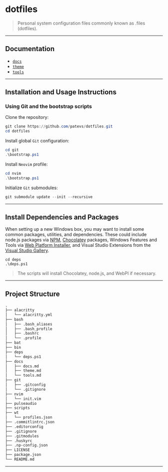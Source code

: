 # dotfiles

> Personal system configuration files commonly known as .files (dotfiles).

---

## Documentation

- [`docs`](./docs/docs.md)
- [`theme`](./docs/theme.md)
- [`tools`](./docs/theme.md)

---

## Installation and Usage Instructions

### Using Git and the bootstrap scripts

Clone the repository:

```powershell
git clone https://github.com/patevs/dotfiles.git
cd dotfiles
```

Install global `Git` configuration:

```powershell
cd git
.\bootstrap.ps1
```

Install `Neovim` profile:

```powershell
cd nvim
.\bootstrap.ps1
```

Initialize `Git` submodules:

```powershell
git submodule update --init --recursive
```

---

## Install Dependencies and Packages

When setting up a new Windows box, you may want to install some common packages, utilities, and dependencies. These could include node.js packages via [NPM](https://www.npmjs.org), [Chocolatey](http://chocolatey.org/) packages, Windows Features and Tools via [Web Platform Installer](https://www.microsoft.com/web/downloads/platform.aspx), and Visual Studio Extensions from the [Visual Studio Gallery](http://visualstudiogallery.msdn.microsoft.com/).

```posh
cd deps
.\deps.ps1
```

> The scripts will install Chocolatey, node.js, and WebPI if necessary.

---

## Project Structure

```md
.
├── alacritty
│   └── alacritty.yml
├── bash
│   ├── .bash_aliases
│   ├── .bash_profile
│   ├── .bashrc
│   └── .profile
├── bat
├── bin
├── deps
│   └── deps.ps1
├── docs
│   ├── docs.md
│   ├── theme.md
│   └── tools.md
├── git
│   ├── .gitconfig
│   └── .gitignore
├── nvim
│   └── init.vim
├── pulseaudio
├── scripts
├── wt
│   └── profiles.json
├── .commitlintrc.json
├── .editorconfig
├── .gitignore
├── .gitmodules
├── .huskyrc
├── .np-config.json
├── LICENSE
├── package.json
└── README.md
```

---
